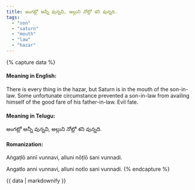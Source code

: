 ```yaml
---
title: అంగట్లో అన్నీ వున్నవి, అల్లుని నోట్లో శని వున్నది.
tags:
  - "son"
  - "saturn"
  - "mouth"
  - "law"
  - "hazar"
---
```


{% capture data %}
#### Meaning in English:
There is every thing in the hazar, but Saturn is in the mouth of the son-in-law.
Some unfortunate circumstance prevented a son-in-law from availing himself of the good fare of his father-in-law.
Evil fate.

#### Meaning in Telugu:
అంగట్లో అన్నీ వున్నవి, అల్లుని నోట్లో శని వున్నది.

#### Romanization:
Aṅgaṭlō annī vunnavi, alluni nōṭlō śani vunnadi.

Angatlo anni vunnavi, alluni notlo sani vunnadi.
{% endcapture %}

{{ data | markdownify }}

